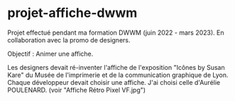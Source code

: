 # projet-affiche-dwwm

Projet effectué pendant ma formation DWWM (juin 2022 - mars 2023).
En collaboration avec la promo de designers.

Objectif : Animer une affiche.

Les designers devait ré-inventer l'affiche de l'exposition "Icônes by Susan Kare" du Musée de l'imprimerie et de la communication graphique de Lyon.
Chaque développeur devait choisir une affiche. 
J'ai choisi celle d'Aurélie POULENARD. (voir "Affiche Rétro Pixel VF.jpg")

